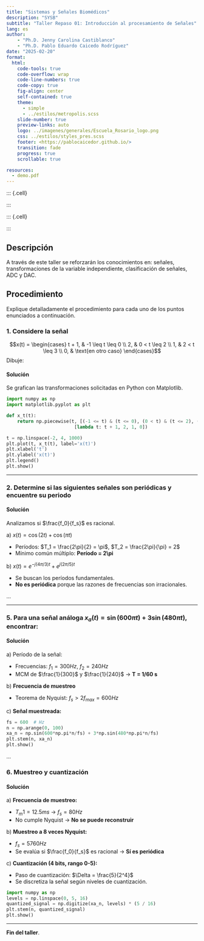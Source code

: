 ```yaml
---
title: "Sistemas y Señales Biomédicos"
description: "SYSB"
subtitle: "Taller Repaso 01: Introducción al procesamiento de Señales"
lang: es
author: 
    - "Ph.D. Jenny Carolina Castiblanco"
    - "Ph.D. Pablo Eduardo Caicedo Rodríguez"
date: "2025-02-20"
format:
  html: 
    code-tools: true
    code-overflow: wrap
    code-line-numbers: true
    code-copy: true
    fig-align: center
    self-contained: true
    theme: 
      - simple
      - ../estilos/metropolis.scss
    slide-number: true
    preview-links: auto
    logo: ../imagenes/generales/Escuela_Rosario_logo.png
    css: ../estilos/styles_pres.scss
    footer: <https://pablocaicedor.github.io/>
    transition: fade
    progress: true
    scrollable: true

resources:
  - demo.pdf
---
```



::: {.cell}

:::

::: {.cell}

:::





## Descripción  
A través de este taller se reforzarán los conocimientos en: señales, transformaciones de la 
variable independiente, clasificación de señales, ADC y DAC.  

## Procedimiento  
Explique detalladamente el procedimiento para cada uno de los puntos enunciados a continuación.  

### 1. Considere la señal
$$x(t) = \begin{cases} 
  t + 1, & -1 \leq t \leq 0 \\ 
  2, & 0 < t \leq 2 \\ 
  1, & 2 < t \leq 3 \\ 
  0, & \text{en otro caso} 
 \end{cases}$$
Dibuje:

#### **Solución**
Se grafican las transformaciones solicitadas en Python con Matplotlib.
```python
import numpy as np
import matplotlib.pyplot as plt

def x_t(t):
    return np.piecewise(t, [(-1 <= t) & (t <= 0), (0 < t) & (t <= 2), (2 < t) & (t <= 3)],
                         [lambda t: t + 1, 2, 1, 0])

t = np.linspace(-2, 4, 1000)
plt.plot(t, x_t(t), label='x(t)')
plt.xlabel('t')
plt.ylabel('x(t)')
plt.legend()
plt.show()
```

---

### 2. Determine si las siguientes señales son periódicas y encuentre su periodo  
#### **Solución**
Analizamos si $\frac{f_0}{f_s}$ es racional.

a) $x(t) = \cos(2t) + \cos(\pi t)$
   - Períodos: $T_1 = \frac{2\pi}{2} = \pi$, $T_2 = \frac{2\pi}{\pi} = 2$
   - Mínimo común múltiplo: **Período = 2\pi**

b) $x(t) = e^{-j(4\pi/3)t} + e^{j(2\pi/5)t}$
   - Se buscan los períodos fundamentales.
   - **No es periódica** porque las razones de frecuencias son irracionales.

...

---

### 5. Para una señal análoga $x_a(t) = \sin(600\pi t) + 3\sin(480\pi t)$, encontrar:

#### **Solución**

a) Período de la señal:
   - Frecuencias: $f_1 = 300Hz$, $f_2 = 240Hz$
   - MCM de $\frac{1}{300}$ y $\frac{1}{240}$ → **T = 1/60 s**

b) **Frecuencia de muestreo**
   - Teorema de Nyquist: $f_s > 2f_{max} = 600Hz$

c) **Señal muestreada:**
   ```python
   fs = 600  # Hz
   n = np.arange(0, 100)
   xa_n = np.sin(600*np.pi*n/fs) + 3*np.sin(480*np.pi*n/fs)
   plt.stem(n, xa_n)
   plt.show()
   ```

...

### 6. Muestreo y cuantización

#### **Solución**

a) **Frecuencia de muestreo:**
   - $T_m1 = 12.5ms$ → $f_s = 80Hz$
   - No cumple Nyquist → **No se puede reconstruir**

b) **Muestreo a 8 veces Nyquist:**
   - $f_s = 5760Hz$
   - Se evalúa si $\frac{f_0}{f_s}$ es racional → **Sí es periódica**

c) **Cuantización (4 bits, rango 0-5):**
   - Paso de cuantización: $\Delta = \frac{5}{2^4}$
   - Se discretiza la señal según niveles de cuantización.
   
```python
import numpy as np
levels = np.linspace(0, 5, 16)
quantized_signal = np.digitize(xa_n, levels) * (5 / 16)
plt.stem(n, quantized_signal)
plt.show()
```

---

**Fin del taller**.
